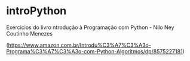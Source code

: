 # introPython

Exercicios do livro ntrodução à Programação com Python -  Nilo Ney Coutinho Menezes 

(https://www.amazon.com.br/Introdu%C3%A7%C3%A3o-Programa%C3%A7%C3%A3o-com-Python-Algoritmos/dp/8575227181)
